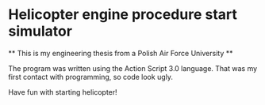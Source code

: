# Helicopter engine procedure start simulator
** This is my engineering thesis from a Polish Air Force University **

The program was written using the Action Script 3.0 language.
That was my first contact with programming, so code look ugly.

Have fun with starting helicopter!
